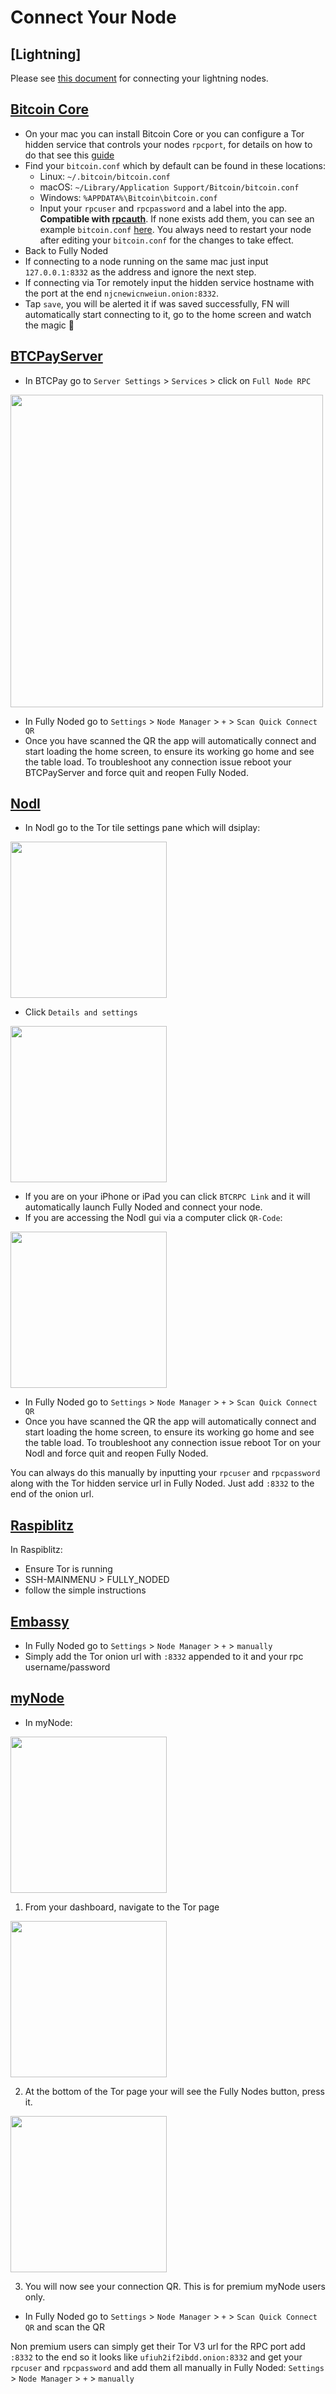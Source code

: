 # Connect Your Node

## [Lightning]

Please see [this document](https://github.com/Fonta1n3/FullyNoded/blob/master/Docs/Lightning.md) for connecting your lightning nodes.

## [Bitcoin Core](https://bitcoincore.org/en/releases/)

- On your mac you can install Bitcoin Core or you can configure a Tor hidden service that controls your nodes `rpcport`, for details on how to do that see this [guide](../Tor/Tor.md)
- Find your `bitcoin.conf` which by default can be found in these locations:
    - Linux: `~/.bitcoin/bitcoin.conf`
    - macOS: `~/Library/Application Support/Bitcoin/bitcoin.conf`
    - Windows: `%APPDATA%\Bitcoin\bitcoin.conf`
    - Input your `rpcuser` and `rpcpassword` and a label into the app. **Compatible with [rpcauth](https://github.com/bitcoin/bitcoin/tree/master/share/rpcauth)**. If none exists add them, you can see an example `bitcoin.conf` [here](./bitcoin-conf.md). You always need to restart your node after editing your `bitcoin.conf` for the changes to take effect.
- Back to Fully Noded
- If connecting to a node running on the same mac just input `127.0.0.1:8332` as the address and ignore the next step.
- If connecting via Tor remotely input the hidden service hostname with the port at the end `njcnewicnweiun.onion:8332`.
- Tap `save`, you will be alerted it if was saved successfully, FN will automatically start connecting to it, go to the home screen and watch the magic 🤩

## [BTCPayServer](https://btcpayserver.org)

- In BTCPay go to `Server Settings` > `Services` > click on `Full Node RPC`
<img src="./Images/btcpay.png" alt="" width="500"/>

- In Fully Noded go to `Settings` > `Node Manager` > `+` > `Scan Quick Connect QR`
- Once you have scanned the QR the app will automatically connect and start loading the home screen, to ensure its working go home and see the table load. To troubleshoot any connection issue reboot your BTCPayServer and force quit and reopen Fully Noded.

## [Nodl](https://www.nodl.it)

- In Nodl go to the Tor tile settings pane which will dsiplay:
<img src="./Images/nodl_1.JPG" alt="" width="250"/>

- Click `Details and settings`
<img src="./Images/nodl_2.JPG" alt="" width="250"/>

- If you are on your iPhone or iPad you can click `BTCRPC Link` and it will automatically launch Fully Noded and connect your node.
- If you are accessing the Nodl gui via a computer click `QR-Code`:
<img src="./Images/nodl_3.jpeg" alt="" width="250"/>

- In Fully Noded go to `Settings` > `Node Manager` > `+` > `Scan Quick Connect QR`
- Once you have scanned the QR the app will automatically connect and start loading the home screen, to ensure its working go home and see the table load. To troubleshoot any connection issue reboot Tor on your Nodl and force quit and reopen Fully Noded.

You can always do this manually by inputting your `rpcuser` and `rpcpassword` along with the Tor hidden service url in Fully Noded. Just add `:8332` to the end of the onion url.

## [Raspiblitz](https://shop.fulmo.org/raspiblitz/)

In Raspiblitz:
- Ensure Tor is running
- SSH-MAINMENU > FULLY_NODED
- follow the simple instructions

## [Embassy](https://start9labs.com)

- In Fully Noded go to `Settings` > `Node Manager` > `+` > `manually`
- Simply add the Tor onion url with `:8332` appended to it and your rpc username/password

## [myNode](http://www.mynodebtc.com)

- In myNode:
<img src="./Images/myNode_1.png" alt="" width="250"/>

1. From your dashboard, navigate to the Tor page
<img src="./Images/myNode_2.png" alt="" width="250"/>

2. At the bottom of the Tor page your will see the Fully Nodes button, press it.
<img src="./Images/myNode_3.png" alt="" width="250"/>

3. You will now see your connection QR.
This is for premium myNode users only.
- In Fully Noded go to `Settings` > `Node Manager` > `+` > `Scan Quick Connect QR` and scan the QR

Non premium users can simply get their Tor V3 url for the RPC port add `:8332` to the end so it looks like `ufiuh2if2ibdd.onion:8332` and get your `rpcuser` and `rpcpassword` and add them all manually in Fully Noded:  `Settings` > `Node Manager` > `+` > `manually`
